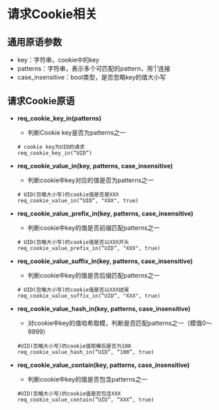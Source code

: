 # 请求Cookie相关

## 通用原语参数
- key：字符串，cookie中的key
- patterns：字符串，表示多个可匹配的pattern，用‘|’连接
- case_insensitive：bool类型，是否忽略key的值大小写

## 请求Cookie原语
- **req_cookie_key_in(patterns)**
  - 判断Cookie key是否为patterns之一
  ```
  # cookie key为UID的请求
  req_cookie_key_in(“UID”)
  ```

- **req_cookie_value_in(key, patterns, case_insensitive)**
  - 判断cookie中key对应的值是否为patterns之一
  ```
  # UID(忽略大小写)的cookie值是否是XXX
  req_cookie_value_in(“UID”, "XXX", true)
  ```

- **req_cookie_value_prefix_in(key, patterns, case_insensitive)**
  - 判断cookie中key的值是否前缀匹配patterns之一
  ```
  # UID(忽略大小写)的cookie值是否以XXX开头
  req_cookie_value_prefix_in(“UID”, "XXX", true)
  ```

- **req_cookie_value_suffix_in(key, patterns, case_insensitive)**
  - 判断cookie中key的值是否后缀匹配patterns之一
  ```
  # UID(忽略大小写)的cookie值是否以XXX结尾
  req_cookie_value_suffix_in(“UID”, "XXX", true)
  ```

- **req_cookie_value_hash_in(key, patterns, case_insensitive)**
  - 对cookie中key的值哈希取模，判断是否匹配patterns之一（模值0～9999）
  ```
  #UID(忽略大小写)的cookie值取模后是否为100
  req_cookie_value_hash_in(“UID”, “100”, true)
  ```

- **req_cookie_value_contain(key, patterns, case_insensitive)**
  - 判断cookie中key的值是否包含patterns之一
  ```
  #UID(忽略大小写)的cookie值是否包含XXX
  req_cookie_value_contain(“UID”, “XXX”, true)
  ```

